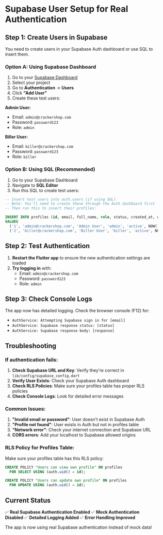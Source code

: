 # Supabase User Setup for Real Authentication

## Step 1: Create Users in Supabase

You need to create users in your Supabase Auth dashboard or use SQL to insert them.

### Option A: Using Supabase Dashboard

1. Go to your [Supabase Dashboard](https://supabase.com/dashboard)
2. Select your project
3. Go to **Authentication** → **Users**
4. Click **"Add User"**
5. Create these test users:

**Admin User:**
- Email: `admin@crackershop.com`
- Password: `password123`
- Role: `admin`

**Biller User:**
- Email: `biller@crackershop.com`
- Password: `password123`
- Role: `biller`

### Option B: Using SQL (Recommended)

1. Go to your Supabase Dashboard
2. Navigate to **SQL Editor**
3. Run this SQL to create test users:

```sql
-- Insert test users into auth.users (if using SQL)
-- Note: You'll need to create these through the Auth dashboard first
-- Then run this to insert their profiles:

INSERT INTO profiles (id, email, full_name, role, status, created_at, updated_at)
VALUES 
  ('1', 'admin@crackershop.com', 'Admin User', 'admin', 'active', NOW(), NOW()),
  ('2', 'biller@crackershop.com', 'Biller User', 'biller', 'active', NOW(), NOW());
```

## Step 2: Test Authentication

1. **Restart the Flutter app** to ensure the new authentication settings are loaded
2. **Try logging in** with:
   - Email: `admin@crackershop.com`
   - Password: `password123`
   - Role: `admin`

## Step 3: Check Console Logs

The app now has detailed logging. Check the browser console (F12) for:
- `AuthService: Attempting Supabase sign in for [email]`
- `AuthService: Supabase response status: [status]`
- `AuthService: Supabase response body: [response]`

## Troubleshooting

### If authentication fails:

1. **Check Supabase URL and Key**: Verify they're correct in `lib/config/supabase_config.dart`
2. **Verify User Exists**: Check your Supabase Auth dashboard
3. **Check RLS Policies**: Make sure your profiles table has proper RLS policies
4. **Check Console Logs**: Look for detailed error messages

### Common Issues:

1. **"Invalid email or password"**: User doesn't exist in Supabase Auth
2. **"Profile not found"**: User exists in Auth but not in profiles table
3. **"Network error"**: Check your internet connection and Supabase URL
4. **CORS errors**: Add your localhost to Supabase allowed origins

### RLS Policy for Profiles Table:

Make sure your profiles table has this RLS policy:

```sql
CREATE POLICY "Users can view own profile" ON profiles
  FOR SELECT USING (auth.uid() = id);

CREATE POLICY "Users can update own profile" ON profiles
  FOR UPDATE USING (auth.uid() = id);
```

## Current Status

✅ **Real Supabase Authentication Enabled**
✅ **Mock Authentication Disabled**
✅ **Detailed Logging Added**
✅ **Error Handling Improved**

The app is now using real Supabase authentication instead of mock data! 